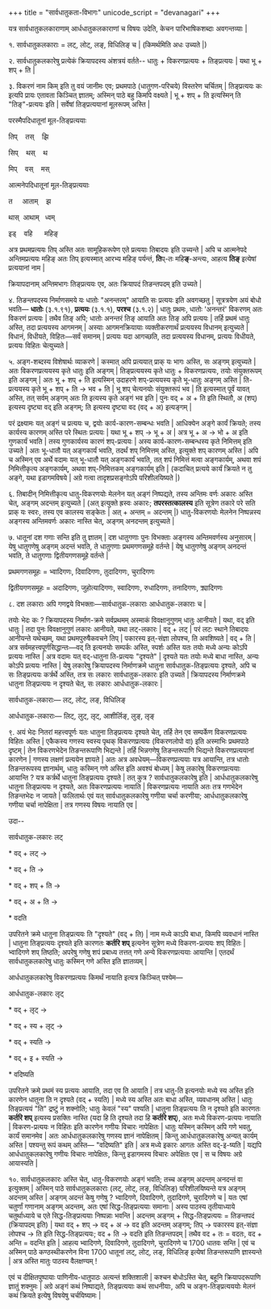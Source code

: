 +++
title = "सार्वधातुकता-विभागः"
unicode_script = "devanagari"
+++


यत्र सार्वधातुकलकाराणाम्‌ आर्धधातुकलकाराणां च विषयः उदेति, केचन पारिभाषिकशब्दाः अवगन्तव्याः |


१. सार्वधातुकलकाराः = लट्‌, लोट्‌, लङ्‌, विधिलिङ्‌ च | (किमर्थमिति अधः उच्यते |)


२. सार्वधातुकलकारेषु प्रत्येकं क्रियापदस्य अंशत्रयं वर्तते\-\- धातुः \+ विकरणप्रत्ययः \+ तिङ्‌प्रत्ययः | यथा भू \+ शप्‌ \+ ति |


३. विकरणं नाम किम्‌ इति तु वयं जानीमः एव; प्रथमपाठे (धातुगण\-परिचये) विस्तरेण चर्चितम्‌ | तिङ्प्रत्ययः कः इत्यपि प्रायः एतावता किञ्चित्‌ ज्ञातम्‌; अस्मिन्‌ पाठे बहु किमपि वक्ष्यते | भू \+ शप्‌ \+ ति इत्यस्मिन्‌ ति "तिङ्‌"-प्रत्ययः इति | सर्वेषां‍ तिङ्प्रत्ययानां मूलरूपम्‌ अस्ति |




परस्मैपदिधातूनां मूल-तिङ्‌प्रत्ययाः

तिप्‌    तस्‌    झि

सिप्‌    थस्‌    थ

मिप्‌    वस्‌    मस्‌‍




आत्मनेपदिधातूनां मूल-तिङ्‌प्रत्ययाः

त     आताम्    झ

थास्‌  आथाम्‌   ध्वम्‌

इड्‌    वहि      महिङ्‌




अत्र प्रथमप्रत्ययः तिप्‌ अस्ति अतः सामूहिकरूपेण एते प्रत्ययाः तिबादयः इति उच्यन्ते | अपि च आत्मनेपदे अन्तिमप्रत्ययः महिङ्‌ अतः तिप्‌ इत्यस्मात्‌ आरभ्य महिङ्‌ पर्यन्तं, **ति**प्‌-तः महि**ङ्**-अन्त्यः‌, आहत्य **तिङ्**‌ इत्येषां प्रत्ययानां नाम |


क्रियापदानाम्‌ अन्तिमभागः तिङ्‌प्रत्ययः एव, अतः क्रियापदं तिङन्तपदम्‌ इति उच्यते |


४. तिङन्तपदस्य निर्माणसमये यः धातोः "अनन्तरम्" आयाति सः प्रत्ययः इति अवगच्छतु | सूत्रत्रयेण अयं बोधो भवति— **धातोः** (३.१.९१), **प्रत्ययः** (३.१.१), **परश्च** (३.१.२) | धातुः प्रथमः, धातोः 'अनन्तरं' विकरणम्‌ अतः विकरणं प्रत्ययः | तथैव तिङ्‌ अपि; धातोः अनन्तरं तिङ्‌ आयाति अतः तिङ् ‌अपि प्रत्ययः | तर्हि प्रथमं धातुः अस्ति, तदा प्रत्ययस्य आगमनम्‌ | अस्याः आगमनक्रियायाः व्यक्तीकरणार्थं प्रत्ययस्य विधानम्‌ इत्युच्यते | विधानं, विधीयते, विहितः—सर्वं समानम्‌ | प्रत्ययः यदा आगच्छति‌, तदा प्रत्ययस्य विधानम्‌, प्रत्ययः विधीयते, प्रत्ययः विहितः चेत्युच्यते |


५. अङ्ग\-शब्दस्य विशेषार्थः व्याकरणे | कस्मात्‌ अपि प्रत्ययात्‌ प्राक्‌ यः भागः अस्ति, सः अङ्गम्‌ इत्युच्यते | अतः विकरणप्रत्ययस्य कृते धातुः इति अङ्गम्‌ | तिङ्‌प्रत्ययस्य कृते धातुः \+ विकरणप्रत्ययः, तयोः संयुक्तरूपम्‌ इति अङ्गम्‌ | अतः भू \+ शप्‌ \+ ति इत्यस्मिन्‌ उदाहरणे शप्‌\-प्रत्ययस्य कृते भू\-धातुः अङ्गम्‌ अस्ति | ति\-प्रत्ययस्य कृते भू \+ शप्‌ \+ ति → भव \+ ति | भू शप्‌ चेत्यनयोः संयुक्तरूपं भव | ति इत्यस्मात्‌ पूर्वं यावत्‌ अस्ति, तत्‌ सर्वम्‌ अङ्गम्‌ अतः ति इत्यस्य कृते अङ्गं भव इति | पुनः वद्‌ \+ अ \+ ति इति स्थितौ, अ (शप्‌) इत्यस्य दृष्ट्या वद्‌ इति अङ्गम्‌; ति इत्यस्य दृष्ट्या वद (वद्‌ \+ अ) इत्यङ्गम्‌ |


परं द्रक्ष्यामः यत्‌ अङ्गं च प्रत्ययः च, द्वयोः कार्य\-कारण\-सम्बन्धः भवति | आधिक्येन अङ्गे कार्यं क्रियते; तस्य कार्यस्य कारणम्‌ अस्ति परे स्थितः प्रत्ययः | यथा भू \+ शप्‌ → भू \+ अ | अत्र भू \+ अ → भो \+ अ इति गुणकार्यं भवति | तस्य गुणकार्यस्य कारणं शप्‌-प्रत्ययः | अस्य कार्य-कारण-सम्बन्धस्य कृते निमित्तम्‌ इति उच्यते | अतः भू-धातौ यत्‌ अङ्गकार्यं भवति, तदर्थं शप्‌ निमित्तम्‌ अस्ति, इत्युक्ते शप्‌ कारणम्‌ अस्ति | अपि च अस्मिन्‌ एव अर्थे वदामः यत्‌ भू-धातौ यत्‌ अङ्गकार्यं भवति, तत्‌ शपं निमित्तं मत्वा अङ्गकार्यम्‌, अथवा शपं निमित्तीकृत्य अङ्गकार्यम्‌, अथवा शप्‌-निमित्तकम्‌ अङ्गकार्यम्‌ इति | (कदाचित्‌ प्रत्यये कार्यं क्रियते न तु अङ्गे, यथा इडागमविषये | अग्रे गत्वा तादृशप्रसङ्गोऽपि परिशीलयिष्यते |)


६. तिबादीन्‌ निमित्तीकृत्य धातु-विकरणयोः मेलनेन यत्‌ अङ्गं निष्पद्यते, तस्य अन्तिमः वर्णः अकारः अस्ति चेत्‌, अङ्गम्‌ अदन्तम्‌ इत्युच्यते | (अत्‌ इत्युक्ते ह्रस्वः अकारः; **तपरस्तत्कालस्य** इति सूत्रेण तकारे परे सति प्राक्‌ यः स्वरः, तस्य एव कालस्य सङ्केतः | अत्‌ \+ अन्तम्‌ = अदन्तम्‌ |) धातु-विकरणयोः मेलनेन निष्पन्नस्य अङ्गस्य अन्तिमवर्णः अकारः नास्ति चेत्‌, अङ्गम्‌ अनदन्तम्‌ इत्युच्यते |


७. धातूनां दश गणाः सन्ति इति तु ज्ञातम्‌ | दश धातुगणाः पुनः विभक्ताः अङ्गस्य अन्तिमवर्णस्य अनुसारम्‌ | येषु धातुगणेषु अङ्गम्‌ अदन्तं भवति, ते धातुगणाः प्रथमगणसमूहे वर्तन्ते | येषु धातुगणेषु अङ्गम्‌ अनदन्तं भवति, ते धातुगणाः द्वितीयगणसमूहे वर्तन्ते |




प्रथमगणसमूहः = भ्वादिगणः, दिवादिगणः, तुदादिगणः, चुरादिगणः

द्वितीयगणसमूहः = अदादिगणः, जुहोत्यादिगणः, स्वादिगणः, रुधादिगणः, तनादिगणः, क्र्यादिगणः


८. दश लकाराः अपि गणद्वये विभक्ताः—सार्वधातुक-लकाराः आर्धधातुक-लकाराः च |


तयोः भेदः कः ? क्रियापदस्य निर्माण\-क्रमे सर्वप्रथमम्‌ अस्माकं विवक्षानुगुणम्‌ धातुः आनीयते | यथा, वद्‌ इति धातुः | तदा पुनः विवक्षानुगुणं लकारः आनीयते, यथा लट्‌\-लकारः | वद्‌ \+ लट्‌ | परं लटः स्थाने तिबादयः आनीयन्ते यथेच्छम्, यथा प्रथमपुरुषैकवचने तिप्‌ | पकारस्य इत्‌\-संज्ञा लोपश्च, ति अवशिष्यते | वद्‌ \+ ति | अत्र सर्वमहत्त्वपूर्णसिद्धान्तः—वद्‌ ति इत्यनयोः सम्पर्कः अस्ति, स्पर्शः अस्ति यतः तयोः मध्ये अन्यः कोऽपि प्रत्ययः नास्ति | अत्र वदामः यत्‌ वद्‌-धातुना ति-प्रत्ययः "दृश्यते" | दृश्यते यतः तयोः मध्ये बाधा नास्ति, अन्यः कोऽपि प्रत्ययः नास्ति | येषु लकारेषु क्रियापदस्य निर्माणक्रमे धातुना सार्वधातुक-तिङ्‌प्रत्ययः दृश्यते, अपि च सः तिङ्‌प्रत्ययः कर्त्रर्थे अस्ति, तत्र सः लकारः सार्वधातुक-लकारः इति उच्यते | क्रियापदस्य निर्माणक्रमे धातुना तिङ्‌प्रत्ययः न दृश्यते चेत्‌, सः लकारः आर्धधातुक-लकारः |


सार्वधातुक-लकाराः— लट्‌, लोट्‌, लङ्‌, विधिलिङ्‌

आर्धधातुक-लकाराः— लिट्‌, लुट्‌, लृट्‌, आशीर्लिङ्‌, लुङ्‌, लृङ्‌




९. अयं भेदः नितरां महत्त्वपूर्णः यतः धातुना तिङ्प्रत्ययः दृश्यते चेत्‌, तर्हि तेन एव सम्पर्केण विकरणप्रत्ययः विहितः अस्ति | एकैकस्य गणस्य स्वस्य पृथक्‌ विकरणप्रत्ययः (विकरणलोपो वा) इति अस्माभिः प्रथमपाठे दृष्टम् | तेन विकरणभेदेन तिङन्तरूपाणि भिद्यन्ते | तर्हि भिन्नगणेषु तिङन्तरूपाणि भिद्यन्ते विकरणप्रत्ययानां कारणेन | गणस्य लक्षणं प्रत्ययेन ज्ञायते | अतः अत्र अवधेयम्‌—विकरणप्रत्ययाः यत्र आयान्ति, तत्र धातोः तिङन्तरूपस्य ज्ञानार्थम्‌, धातुः कस्मिन्‌ गणे अस्ति इति अवश्यं बोध्यम्‌ | केषु लकारेषु विकरणप्रत्ययाः आयान्ति ? यत्र कर्त्रर्थे धातुना तिङ्प्रत्ययः दृश्यते | तत्‌ कुत्र ? सार्वधातुकलकारेषु इति | आर्धधातुकलकारेषु धातुना तिङ्प्रत्ययः न दृश्यते, अतः विकरणप्रत्ययः नायाति | विकरणप्रत्ययः नायाति अतः तत्र गणभेदेन तिङन्तभेदः न जायते | फलितार्थः एवं यत्‌ सार्वधातुकलकारेषु गणीया चर्चा करणीया; आर्धधातुकलकारेषु गणीया चर्चा नापेक्षिता | तत्र गणस्य विषयः नायाति एव |




उदा--

सार्वधातुक-लकारः लट्‌




\* वद्‌ \+ लट्‌ →

\* वद्‌ \+ ति →

\* वद्‌ \+ शप्‌ \+ ति →

\* वद्‌ \+ अ \+ ति →

\* वदति




उपरितने क्रमे धातुना तिङ्प्रत्ययः ति "दृश्यते" (वद्‌ \+ ति) | नाम मध्ये काऽपि बाधा, किमपि व्यवधानं नास्ति | धातुना तिङ्प्रत्ययः दृश्यते इति कारणतः **कर्तरि शप्** इत्यनेन सूत्रेण मध्ये विकरण-प्रत्ययः शप्‌ विहितः | भ्वादिगणे शप्‌ तिष्ठति; अपरेषु गणेषु शपं प्रबाध्य तत्तत्‌ गणे अन्ये विकरणप्रत्ययाः आयान्ति | एतदर्थं सार्वधातुकलकारेषु धातुः कस्मिन्‌ गणे अस्ति इति ज्ञातव्यम्‌ |




आर्धधातुकलकारेषु विकरणप्रत्ययः किमर्थं नायाति इत्यत्र किञ्चित्‌ पश्येम—




आर्धधातुक-लकारः लृट्‌




\* वद्‌ \+ लृट्‌ →

\* वद्‌ \+ स्य \+ लृट्‌ →

\* वद्‌ \+ स्यति →

\* वद्‌ \+ इ \+ स्यति →

\* वदिष्यति



उपरितने क्रमे प्रथमं स्य प्रत्ययः आयाति, तदा एव ति आयाति | तत्र धातु\-ति इत्यनयोः मध्ये स्य अस्ति इति कारणेन धातुना ति न दृश्यते (वद्‌ \+ स्यति) | मध्ये स्य अस्ति अतः बाधा अस्ति, व्यवधानम्‌ अस्ति | धातुः तिङ्प्रत्ययं "ति" द्रष्टुं न शक्नोति; धातुः केवलं "स्य" पश्यति | धातुना तिङ्प्रत्ययः ति न दृश्यते इति कारणतः **कर्तरि शप्** इत्यस्य प्रसक्तिः नास्ति (यदा हि ति दृश्यते तदा हि **कर्तरि शप्**), अतः मध्ये विकरण-प्रत्ययः नायाति | विकरण-प्रत्ययः न विहितः इति कारणेन गणीयः विचारः नापेक्षितः | धातुः यस्मिन्‌ कस्मिन्‌ अपि गणे भवतु, कार्यं समानमेव | अतः आर्धधातुकलकारेषु गणस्य ज्ञानं नापेक्षितम्‌ | किन्तु आर्धधातुकलकारेषु अन्यत्‌ कार्यम्‌ अस्ति | पश्यन्तु रूपं कथम्‌ अस्ति— "वदिष्यति" इति | अत्र मध्ये इकारः आगतः अस्ति वद्‌-इ-ष्यति | यद्यपि आर्धधातुकलकारेषु गणीयः विचारः नापेक्षितः, किन्तु इडागमस्य विचारः अपेक्षितः एव | स च विषयः अग्रे आयास्यति |


१०. सार्वधातुकलकारः अस्ति चेत्‌, धातु\-विकरणयोः अङ्गं भवति; तच्च अङ्गम्‌ अदन्तम्‌ अनदन्तं वा इत्युक्तम्‌‌ | अस्मिन्‌ पाठे सार्वधातुकलकाराः (लट्‌, लोट्‌, लङ्‌, विधिलिङ्‌) परिशीलयिष्यन्ते यत्र अङ्गम्‌ अदन्तम्‌ अस्ति | अङ्गम्‌ अदन्तं केषु गणेषु ? भ्वादिगणे, दिवादिगणे, तुदादिगणे, चुरादिगणे च | यतः एषां चतुर्णां गणानाम्‌ अङ्गम्‌ अदन्तम्‌, अतः एषां सिद्ध\-तिङ्प्रत्ययाः समानाः | अस्य पाठस्य तृतीयाध्याये चतुर्थाध्याये च एते सिद्ध\-तिङ्प्रत्ययाः निष्पन्नाः भवन्ति | अदन्तम्‌ अङ्गम्‌ \+ सिद्ध\-तिङ्प्रत्ययः = तिङन्तपदं (क्रियापदम् इति) | यथा वद्‌ \+ शप्‌ → वद्‌ \+ अ → वद इति अदन्तम्‌ अङ्गम्‌; तिप्‌ → पकारस्य इत्\-संज्ञा लोपश्च → ति इति सिद्ध\-तिङ्प्रत्ययः; वद \+ ति → वदति इति तिङन्तपदम्‌ | तथैव वद \+ तः = वदतः, वद \+ अन्ति = वदन्ति इति | आहत्य भ्वादिगणे, दिवादिगणे, तुदादिगणे, चुरादिगणे च 1700 धातवः सन्ति | एवं च अस्मिन्‌ पाठे कण्ठस्थीकरणेन विना 1700 धातूनां लट्‌, लोट्‌, लङ्‌, विधिलिङ्‌ इत्येषां तिङन्तरूपाणि ज्ञास्यन्ते | अत्र अस्ति मातुः पाठस्य वैलक्षण्यम्‌ !


एवं च दीक्षितपुष्पायाः पाणिनीय-धातुपाठः अत्यन्तं शक्तिशाली | कश्चन बोधोऽस्ति चेत्‌, बहूनि क्रियापदरूपाणि ज्ञातुं शक्नुमः | अग्रे अङ्गं कथं निष्पाद्यते, तिङ्प्रत्ययाः कथं साधनीयाः, अपि च अङ्ग-तिङ्प्रत्यययोः मेलनं कथं क्रियते इत्येषु विषयेषु चर्चयिष्यामः |  
  